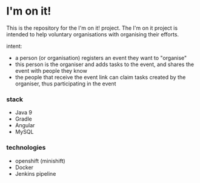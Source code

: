 # I'm on it!

This is the repository for the I'm on it! project.
The I'm on it project is intended to help voluntary organisations with organising their efforts.

intent:
- a person (or organisation) registers an event they want to "organise"
- this person is the organiser and adds tasks to the event, and shares the event with people they know
- the people that receive the event link can claim tasks created by the organiser, thus participating in the event

### stack
- Java 9
- Gradle
- Angular
- MySQL

### technologies
- openshift (minishift)
- Docker 
- Jenkins pipeline
